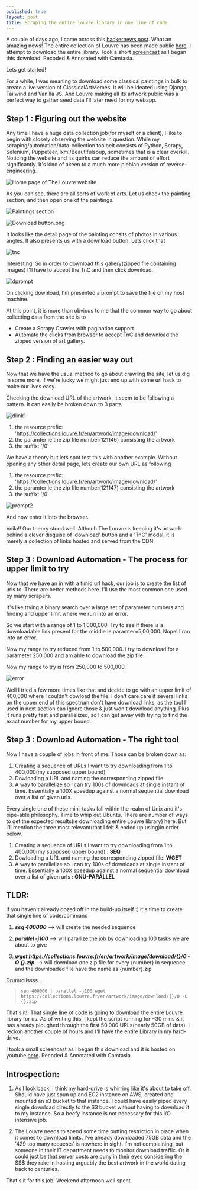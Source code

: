 ```yaml
---
published: true
layout: post
title: Scraping the entire louvre library in one line of code
---
```


A couple of days ago, I came across this [hackernews post](https://news.ycombinator.com/item?id=26599830). What an amazing news! The entire collection of Louvre has been made public [here](https://collections.louvre.fr/en/). I attempt to download the entire library. Took a short [screencast](https://youtu.be/N84oRhc5zhg) as I began this download. Recoded & Annotated with Camtasia.

Lets get started!

For a while, I was meaning to download some classical paintings in bulk to create a live version of ClassicalArtMemes. It will be ideated using Django, Tailwind and Vanilla JS. And Louvre making all its artwork public was a perfect way to gather seed data I'll later need for my webapp.

## Step 1 : Figuring out the website

Any time I have a huge data collection job(for myself or a client), I like to begin with closely observing the website in question. While my scraping/automation/data-collection toolbelt consists of Python, Scrapy, Selenium, Puppeteer, lxml/Beautifulsoup, sometimes that is a clear overkill. Noticing the website and its quirks can reduce the amount of effort significantly. It's kind of akeen to a much more plebian version of reverse-engineering.

![Home page of The Louvre website](https://github.com/spsphulse/My-Portfolio/blob/master/images/louvre/homepage.png?raw=true)


As you can see, there are all sorts of work of arts. Let us check the painting section, and then open one of the paintings.

![Paintings section](https://github.com/spsphulse/My-Portfolio/blob/master/images/louvre/paintings.png?raw=true)


![Download button.png](https://github.com/spsphulse/My-Portfolio/blob/master/images/louvre/Download%20button.png?raw=true)


It looks like the detail page of the painting consits of photos in various angles. It also presents us with a download button. Lets click that

![tnc](https://github.com/spsphulse/My-Portfolio/blob/master/images/louvre/TnC.png?raw=true)


Interesting! So in order to download this gallery(zipped file containing images) I'll have to accept the TnC and then click download.

![dprompt](https://github.com/spsphulse/My-Portfolio/blob/master/images/louvre/downloadprompt.png?raw=true)

On clicking download, I'm presented a prompt to save the file on my host machine.


At this point, it is more than obvious to me that the common way to go about collecting data from the site is to 
- Create a Scrapy Crawler with pagination support
- Automate the clicks from browser to accept TnC and download the zipped version of art gallery.


## Step 2 : Finding an easier way out

Now that we have the usual method to go about crawling the site, let us dig in some more. If we're lucky we might just end up with some url hack to make our lives easy.


Checking the download URL of the artwork, it seem to be following a pattern. It can easily be broken down to 3 parts

![dlink1](https://github.com/spsphulse/My-Portfolio/blob/master/images/louvre/dlink1.png?raw=true)

1. the resource prefix: 'https://collections.louvre.fr/en/artwork/image/download/'
2. the paramter ie the zip file number(121146) consisting the artwork
3. the suffix: '/0'



We have a theory but lets spot test this with another example. Without opening any other detail page, lets create our own URL as following 

1. the resource prefix: 'https://collections.louvre.fr/en/artwork/image/download/'
2. the paramter ie the zip file number(121147) consisting the artwork
3. the suffix: '/0'

![prompt2](https://github.com/spsphulse/My-Portfolio/blob/master/images/louvre/Download_Prompt2.png?raw=true)

And now enter it into the browser. 

Voila!! Our theory stood well. Althouh The Louvre is keeping it's artwork behind a clever disguise of 'download' button and a 'TnC' modal, it is merely a collection of links hosted and served from the CDN.


## Step 3 : Download Automation - The process for upper limit to try

Now that we have an in with a timid url hack, our job is to create the list of urls to. There are better methods here. I'll use the most common one used by many scrapers.

It's like trying a binary search over a large set of parameter numbers and finding and upper limit where we run into an error.

So we start with a range of 1 to 1,000,000. Try to see if there is a downloadable link present for the middle ie paramter=5,00,000. Nope! I ran into an error.

Now my range to try reduced from 1 to 500,000. I try to download for a parameter 250,000 and am able to download the zip file.

Now my range to try is from 250,000 to 500,000.

![error](https://github.com/spsphulse/My-Portfolio/blob/master/images/louvre/error.png?raw=true)

Well I tried a few more times like that and decide to go with an upper limit of 400,000 where I couldn't dowload the file. I don't care care if several links on the upper end of this spectrum don't have download links, as the tool I used in next section can ignore those & just won't download anything. Plus it runs pretty fast and parallelized, so I can get away with trying to find the exact number for my upper bound.


## Step 3 : Download Automation - The right tool


Now I have a couple of jobs in front of me. Those can be broken down as:

1. Creating a sequence of URLs I want to try downloading from 1 to 400,000(my supposed upper bound)
2. Dowloading a URL and naming the corresponding zipped file
3. A way to parallelize so I can try 100s of downloads at single instant of time. Essentially a 100X speedup against a normal sequential download over a list of given urls.


Every single one of these mini-tasks fall within the realm of Unix and it's pipe-able philosophy. Time to whip out Ubuntu. There are number of ways to get the expected results(ie downloading entire Louvre library) here. But I'll mention the three most relevant(that I felt & ended up using)in order below. 

1. Creating a sequence of URLs I want to try downloading from 1 to 400,000(my supposed upper bound) : **SEQ**
2. Dowloading a URL and naming the corresponding zipped file: **WGET**
3. A way to parallelize so I can try 100s of downloads at single instant of time. Essentially a 100X speedup against a normal sequential download over a list of given urls : **GNU-PARALLEL**

## TLDR:
If you haven't already dozed off in the build-up itself :) it's time to create that single line of code/command

1. **_seq 400000_** --> will  create the needed sequence

2. **_parallel -j100_** --> will parallize the job by downloading 100 tasks we are about to give

3. **_wget https://collections.louvre.fr/en/artwork/image/download/{}/0 -O {}.zip_** --> will download one zip file for every {number} in sequence and the downloaded file have the name as {number}.zip


Drumrollssss....

> ``` seq 400000 | parallel -j100 wget https://collections.louvre.fr/en/artwork/image/download/{}/0 -O {}.zip ```

That's it!! That single line of code is going to download the entire Louvre library for us. As of writing this, I kept the script running for ~30 mins & it has already ploughed through the first 50,000 URLs(nearly 50GB of data). I reckon another couple of hours and I'll have the entire Library in my hard-drive. 

I took a small screencast as I began this download and it is hosted on youtube [here](https://youtu.be/N84oRhc5zhg "screencast"). Recoded & Annotated with Camtasia.


## Introspection:

1. As I look back, I think my hard-drive is whirring like it's about to take off. Should have just spun up and EC2 instance on AWS, created and mounted an s3 bucket to that instance. I could have easily piped every single download directly to the S3 bucket without having to download it to my instance. So a beefy instance is not necessary for this I/O intensive job.

2. The Louvre needs to spend some time putting restriction in place when it comes to download limits. I've already downloaded 75GB data and the '429 too many requests' is nowhere in sight. I'm not complaining, but someone in their IT department needs to monitor download traffic. Or it could just be that server costs are puny in their eyes considering the $$$ they rake in hosting arguably the best artwork in the world dating back to centuries.



That's it for this job! Weekend afternoon well spent.
